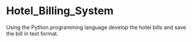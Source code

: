 # Hotel_Billing_System
Using the Python programming language develop the hotel bills and save the bill in text format.

